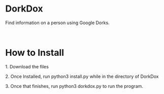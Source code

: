 <h1>DorkDox</h1>
<p>Find information on a person using Google Dorks.</p>
<br>
<h1>How to Install</h1>
<p>1. Download the files</p>
<p>2. Once Installed, run python3 install.py while in the directory of DorkDox</p>
<p>3. Once that finishes, run python3 dorkdox.py to run the program.</p>

